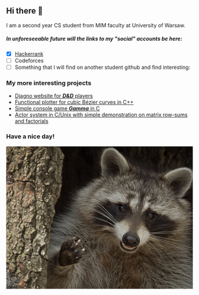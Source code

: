 ## Hi there 👋
I am a second year CS student from MIM faculty at University of Warsaw.

##### In unforeseeable future will the links to my "social" accounts be here:

- [X] [Hackerrank](https://www.hackerrank.com/kozakusek)
- [ ] Codeforces  
- [ ] Something that I will find on another student github and find interesting:

### My more interesting projects

- [Djagno website for **_D&D_** players](https://github.com/kozakusek/bd_proj)
- [Functional plotter for cubic Bézier curves in C++](https://github.com/kozakusek/Bezier)
- [Simple console game **_Gamma_** in C](https://github.com/kozakusek/IPP/tree/master/duze%20zadanie)
- [Actor system in C/Unix with simple demonstration on matrix row-sums and factorials](https://github.com/kozakusek/CACT)

### Have a nice day!
![Image](https://github.com/kozakusek/kozakusek/blob/main/happy_racoon.jpg)

